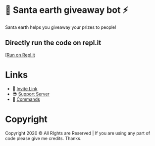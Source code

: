 # 🎁 Santa earth giveaway bot ⚡
Santa earth helps you giveaway your prizes to people!

## Directly run the code on repl.it
[[Run on Repl.it](https://cdn.discordapp.com/attachments/759478986039361576/770757725315006464/unknown.png)

# Links
- 🔗 [Invite Link](https://discordapp.com/api/oauth2/authorize?client_id=606587080042086420&permissions=8&scope=bot)
- 😎 [Support Server](https://discord.gg/jJf4njj)
- 📃 [Commands](https://github.com/Zaid-maker/-Official-Giveaway-Bot-/blob/master/AVAILABLE_COMMANDS.md)

# Copyright 
Copyright 2020 © All RIghts are Reserved | If you are using any part of code please give me credits. Thanks.

